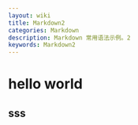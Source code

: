 ```yaml
---
layout: wiki
title: Markdown2
categories: Markdown
description: Markdown 常用语法示例。2
keywords: Markdown2
---
```



# hello world

## sss
